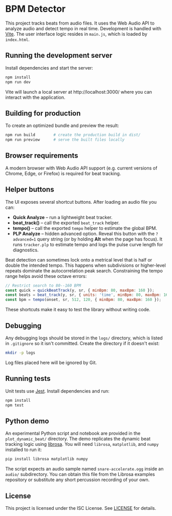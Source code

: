 # BPM Detector

This project tracks beats from audio files. It uses the Web Audio API to analyze audio and detect tempo in real time. Development is handled with [Vite](https://vitejs.dev/).
The user interface logic resides in `main.js`, which is loaded by `index.html`.

## Running the development server

Install dependencies and start the server:

```sh
npm install
npm run dev
```

Vite will launch a local server at http://localhost:3000/ where you can interact with the application.

## Building for production

To create an optimized bundle and preview the result:

```sh
npm run build        # create the production build in dist/
npm run preview      # serve the built files locally
```

## Browser requirements

A modern browser with Web Audio API support (e.g. current versions of Chrome, Edge, or Firefox) is required for beat tracking.

## Helper buttons

The UI exposes several shortcut buttons. After loading an audio file you can:

- **Quick Analyze** – run a lightweight beat tracker.
- **beat_track()** – call the exported `beat_track` helper.
- **tempo()** – call the exported `tempo` helper to estimate the global BPM.
- **PLP Analyze** – hidden advanced option. Reveal this button with the `?advanced=1`
  query string (or by holding **Alt** when the page has focus). It runs
  `tracker.plp` to estimate tempo and logs the pulse curve length for
  diagnostics.

Beat detection can sometimes lock onto a metrical level that is half or
double the intended tempo. This happens when subdivisions or higher-level
repeats dominate the autocorrelation peak search. Constraining the tempo
range helps avoid these octave errors:

```js
// Restrict search to 80--160 BPM
const quick = quickBeatTrack(y, sr, { minBpm: 80, maxBpm: 160 });
const beats = beat_track(y, sr, { units: 'time', minBpm: 80, maxBpm: 160 });
const bpm = tempo(onset, sr, 512, 120, { minBpm: 80, maxBpm: 160 });
```

These shortcuts make it easy to test the library without writing code.

## Debugging

Any debugging logs should be stored in the `logs/` directory, which is listed in `.gitignore` so it isn't committed. Create the directory if it doesn't exist:

```sh
mkdir -p logs
```

Log files placed here will be ignored by Git.

## Running tests

Unit tests use [Jest](https://jestjs.io/). Install dependencies and run:

```sh
npm install
npm test
```

## Python demo

An experimental Python script and notebook are provided in the
`plot_dynamic_beat/` directory. The demo replicates the dynamic beat
tracking logic using [librosa](https://librosa.org/). You will need
`librosa`, `matplotlib`, and `numpy` installed to run it:

```sh
pip install librosa matplotlib numpy
```

The script expects an audio sample named `snare-accelerate.ogg` inside an
`audio/` subdirectory. You can obtain this file from the Librosa examples
repository or substitute any short percussion recording of your own.


## License

This project is licensed under the ISC License. See [LICENSE](LICENSE) for details.
